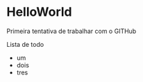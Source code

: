 HelloWorld
==========

Primeira tentativa de trabalhar com o GITHub

Lista de todo

* um
* dois
* tres

